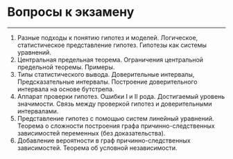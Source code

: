 # Вопросы к экзамену
***
1. Разные подходы к понятию гипотез и моделей. Логическое, статистическое представление гипотез. Гипотезы как системы уравнений.
2. Центральная предельная теорема. Ограничения центральной предельной теоремы. Примеры. 
3. Типы статистического вывода. Доверительные интервалы, Предсказательные интервалы. Построение доверительного интервала на основе бутстрепа.
4. Аппарат проверки гипотез. Ошибки I и II рода. Достигаемый уровень значимости. 
Связь между проверкой гипотез и доверительными интервалами.
5. Представление гипотез с помощью систем линейный уравнений. Теорема о сложности построения графа причинно-следственных зависимостей переменных (без доказательства).
6. Добавление вероятности в граф причинно-следственных зависимостей. Теорема об условной независимости.
